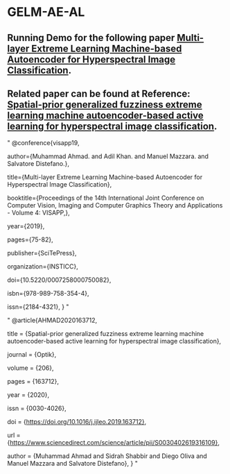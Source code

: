 # GELM-AE-AL

## Running Demo for the following paper [Multi-layer Extreme Learning Machine-based Autoencoder for Hyperspectral Image Classification](https://www.scitepress.org/Link.aspx?doi=10.5220/0007258000750082).

## Related paper can be found at Reference: [Spatial-prior generalized fuzziness extreme learning machine autoencoder-based active learning for hyperspectral image classification](https://www.sciencedirect.com/science/article/abs/pii/S0030402619316109).


"
@conference{visapp19,

author={Muhammad Ahmad. and Adil Khan. and Manuel Mazzara. and Salvatore Distefano.},

title={Multi-layer Extreme Learning Machine-based Autoencoder for Hyperspectral Image Classification},

booktitle={Proceedings of the 14th International Joint Conference on Computer Vision, Imaging and Computer Graphics Theory and Applications - Volume 4: VISAPP,},

year={2019},

pages={75-82},

publisher={SciTePress},

organization={INSTICC},

doi={10.5220/0007258000750082},

isbn={978-989-758-354-4},

issn={2184-4321},
}
"


"
@article{AHMAD2020163712,

title = {Spatial-prior generalized fuzziness extreme learning machine autoencoder-based active learning for hyperspectral image classification},

journal = {Optik},

volume = {206},

pages = {163712},

year = {2020},

issn = {0030-4026},

doi = {https://doi.org/10.1016/j.ijleo.2019.163712},

url = {https://www.sciencedirect.com/science/article/pii/S0030402619316109},

author = {Muhammad Ahmad and Sidrah Shabbir and Diego Oliva and Manuel Mazzara and Salvatore Distefano},
}
"
